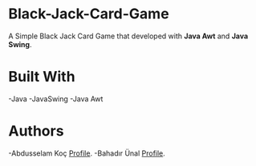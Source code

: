 # Black-Jack-Card-Game
A Simple Black Jack Card Game that developed with **Java Awt** and **Java Swing**.
# Built With
-Java
-JavaSwing
-Java Awt
# Authors
-Abdusselam Koç [Profile](https://github.com/betonn).
-Bahadır Ünal [Profile](https://github.com/ZeroToHero2).
